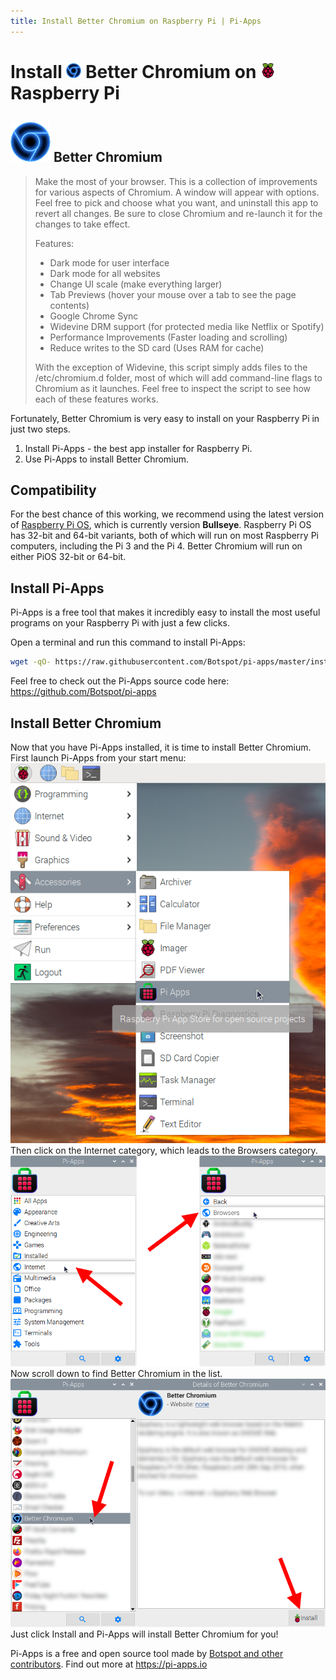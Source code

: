 ```yaml
---
title: Install Better Chromium on Raspberry Pi | Pi-Apps
---
```

<div class="simple-install-content content">

# Install <img src="/img/app-icons/Better Chromium/icon-64.png" height=24> Better Chromium on <img src=/img/other-icons/raspberrypi-icon.svg height=24> Raspberry Pi

## <img src="/img/app-icons/Better Chromium/icon-64.png"> Better Chromium
> Make the most of your browser.
> This is a collection of improvements for various aspects of Chromium.
> A window will appear with options. Feel free to pick and choose what you want, and uninstall this app to revert all changes.
> Be sure to close Chromium and re-launch it for the changes to take effect.
> 
> Features:
> - Dark mode for user interface
> - Dark mode for all websites
> - Change UI scale (make everything larger)
> - Tab Previews (hover your mouse over a tab to see the page contents)
> - Google Chrome Sync
> - Widevine DRM support (for protected media like Netflix or Spotify)
> - Performance Improvements (Faster loading and scrolling)
> - Reduce writes to the SD card (Uses RAM for cache)
> 
> With the exception of Widevine, this script simply adds files to the /etc/chromium.d folder, most of which will add command-line flags to Chromium as it launches. Feel free to inspect the script to see how each of these features works.

Fortunately, Better Chromium is very easy to install on your Raspberry Pi in just two steps.
1. Install Pi-Apps - the best app installer for Raspberry Pi.
2. Use Pi-Apps to install Better Chromium.
</div>
<div class="simple-install-content content">

## Compatibility
For the best chance of this working, we recommend using the latest version of [Raspberry Pi OS](https://www.raspberrypi.com/software/), which is currently version **Bullseye**.
Raspberry Pi OS has 32-bit and 64-bit variants, both of which will run on most Raspberry Pi computers, including the Pi 3 and the Pi 4.
Better Chromium will run on either PiOS 32-bit or 64-bit.
</div>
<div class="simple-install-content content">

## Install Pi-Apps

Pi-Apps is a free tool that makes it incredibly easy to install the most useful programs on your Raspberry Pi with just a few clicks.

Open a terminal and run this command to install Pi-Apps:
```bash
wget -qO- https://raw.githubusercontent.com/Botspot/pi-apps/master/install | bash
```
Feel free to check out the Pi-Apps source code here: https://github.com/Botspot/pi-apps
</div>
<div class="simple-install-content content">

## Install Better Chromium

Now that you have Pi-Apps installed, it is time to install Better Chromium.
First launch Pi-Apps from your start menu:
<img src="/img/start-menu.png">
Then click on the Internet category, which leads to the Browsers category.
<img src="/img/category-selections/Browsers.png">
Now scroll down to find Better Chromium in the list.
<img src="/img/app-icons/Better Chromium/app-selection.png">
Just click Install and Pi-Apps will install Better Chromium for you!
</div>
<div class="simple-install-content content">

Pi-Apps is a free and open source tool made by [Botspot and other contributors](/about/#contributors). Find out more at https://pi-apps.io
</div>
